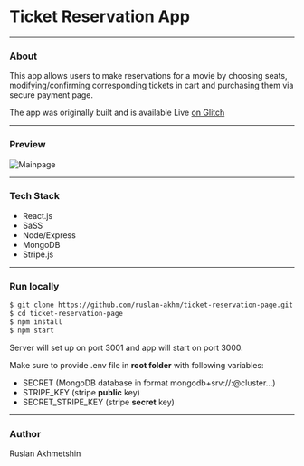 # Ticket Reservation App
---
### About 
This app allows users to make reservations for a movie by choosing seats, modifying/confirming corresponding tickets in cart and purchasing them via secure payment page.

The app was originally built and is available Live [on Glitch](https://ticket-reservation-page.glitch.me/)

---
### Preview 

![Mainpage](https://cdn.glitch.com/3eeb3b2b-1bb2-49a0-811f-d94dbc022a91%2FTicketsPage.jpg?v=1612730796195)

---
### Tech Stack
  - React.js
  - SaSS
  - Node/Express
  - MongoDB
  - Stripe.js

---

### Run locally
```sh
$ git clone https://github.com/ruslan-akhm/ticket-reservation-page.git
$ cd ticket-reservation-page
$ npm install
$ npm start
```
Server will set up on port 3001 and app will start on port 3000.

Make sure to provide .env file in **root folder** with following variables:
 - SECRET (MongoDB database in format mongodb+srv://<username>:<password>@cluster...)
 - STRIPE_KEY (stripe **public** key)
 - SECRET_STRIPE_KEY (stripe **secret** key)

---
### Author
Ruslan Akhmetshin
